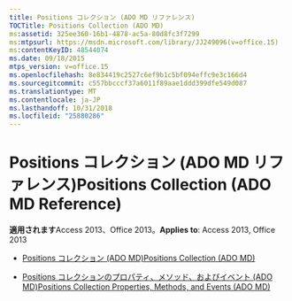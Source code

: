 ```yaml
---
title: Positions コレクション (ADO MD リファレンス)
TOCTitle: Positions Collection (ADO MD)
ms:assetid: 325ee360-16b1-4878-ac5a-80d8fc3f7299
ms:mtpsurl: https://msdn.microsoft.com/library/JJ249096(v=office.15)
ms:contentKeyID: 48544074
ms.date: 09/18/2015
mtps_version: v=office.15
ms.openlocfilehash: 8e834419c2527c6ef9b1c5bf094effc9e3c166d4
ms.sourcegitcommit: c557bbcccf37a6011f89aae1ddd399dfe549d087
ms.translationtype: MT
ms.contentlocale: ja-JP
ms.lasthandoff: 10/31/2018
ms.locfileid: "25880286"
---
```

# <a name="positions-collection-ado-md-reference"></a><span data-ttu-id="a48c7-102">Positions コレクション (ADO MD リファレンス)</span><span class="sxs-lookup"><span data-stu-id="a48c7-102">Positions Collection (ADO MD Reference)</span></span>


<span data-ttu-id="a48c7-103">**適用されます**Access 2013、Office 2013。</span><span class="sxs-lookup"><span data-stu-id="a48c7-103">**Applies to**: Access 2013, Office 2013</span></span>



  - [<span data-ttu-id="a48c7-104">Positions コレクション (ADO MD)</span><span class="sxs-lookup"><span data-stu-id="a48c7-104">Positions Collection (ADO MD)</span></span>](positions-collection-ado-md.md)

  - [<span data-ttu-id="a48c7-105">Positions コレクションのプロパティ、メソッド、およびイベント (ADO MD)</span><span class="sxs-lookup"><span data-stu-id="a48c7-105">Positions Collection Properties, Methods, and Events (ADO MD)</span></span>](positions-collection-properties-methods-and-events-ado-md.md)

